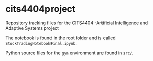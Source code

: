 # cits4404project
Repository tracking files for the CITS4404 -Artificial Intelligence and Adaptive Systems project

The notebook is found in the root folder and is called `StockTradingNotebookFinal.ipynb`.

Python source files for the `gym` environment are found in `src/`.

